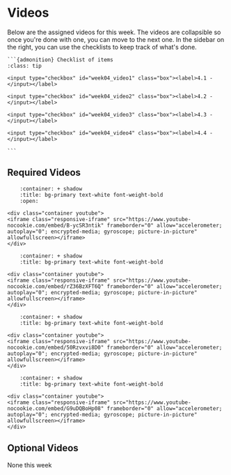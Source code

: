 # Videos

Below are the assigned videos for this week. 
The videos are collapsible so once you're done with one, you can move to the next one.
In the sidebar on the right, you can use the checklists to keep track of what's done.

````{margin}
```{admonition} Checklist of items
:class: tip

<input type="checkbox" id="week04_video1" class="box"><label>4.1 - </input></label>

<input type="checkbox" id="week04_video2" class="box"><label>4.2 - </input></label>

<input type="checkbox" id="week04_video3" class="box"><label>4.3 - </input></label>

<input type="checkbox" id="week04_video4" class="box"><label>4.4 - </input></label>

```
````

## Required Videos

```{dropdown} 4.1 - 
    :container: + shadow
    :title: bg-primary text-white font-weight-bold
    :open:

<div class="container youtube">
<iframe class="responsive-iframe" src="https://www.youtube-nocookie.com/embed/B-ycSR3ntik" frameborder="0" allow="accelerometer; autoplay="0"; encrypted-media; gyroscope; picture-in-picture" allowfullscreen></iframe>
</div>
```

```{dropdown} 4.2 -  
    :container: + shadow
    :title: bg-primary text-white font-weight-bold

<div class="container youtube">
<iframe class="responsive-iframe" src="https://www.youtube-nocookie.com/embed/rZ36BzXFT6Q" frameborder="0" allow="accelerometer; autoplay="0"; encrypted-media; gyroscope; picture-in-picture" allowfullscreen></iframe>
</div>
```

```{dropdown} 4.3 - 
    :container: + shadow
    :title: bg-primary text-white font-weight-bold

<div class="container youtube">
<iframe class="responsive-iframe" src="https://www.youtube-nocookie.com/embed/50Rzvxvi8D0" frameborder="0" allow="accelerometer; autoplay="0"; encrypted-media; gyroscope; picture-in-picture" allowfullscreen></iframe>
</div>
```

```{dropdown} 4.4 - 
    :container: + shadow
    :title: bg-primary text-white font-weight-bold

<div class="container youtube">
<iframe class="responsive-iframe" src="https://www.youtube-nocookie.com/embed/G9uDQBoHp08" frameborder="0" allow="accelerometer; autoplay="0"; encrypted-media; gyroscope; picture-in-picture" allowfullscreen></iframe>
</div>
```

## Optional Videos

None this week